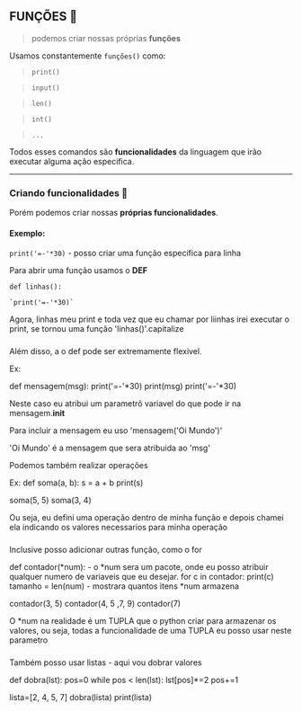 ## FUNÇÕES :calling:
> podemos criar nossas próprias **funções**

Usamos constantemente `funções()` como:

> `print()`

> `input()`

> `len()`

> `int()`

> `...`

Todos esses comandos são **funcionalidades** da linguagem que irão executar alguma ação especifica.

---
### Criando funcionalidades :dvd:

Porém podemos criar nossas **próprias funcionalidades**.

#### Exemplo:

`print('=-'*30)` - posso criar uma função especifica para linha

Para abrir uma função usamos o **DEF**

`def linhas():`

    `print('=-'*30)`

Agora, linhas meu print e toda vez que eu chamar por liinhas irei executar o print, se tornou uma função 'linhas()'.capitalize

###

Além disso, a o def pode ser extremamente flexivel.

Ex:

def mensagem(msg):
    print('=-'*30)
    print(msg)
    print('=-'*30)

Neste caso eu atribui um parametrô variavel do que pode ir na mensagem.__init__

Para incluir a mensagem eu uso 'mensagem('Oi Mundo')'

'Oi Mundo' é a mensagem que sera atribuida ao 'msg'

Podemos também realizar operações

Ex:
def soma(a, b):
    s = a + b
    print(s)

soma(5, 5)
soma(3, 4)

Ou seja, eu defini uma operação dentro de minha função e depois chamei ela indicando os valores necessarios para minha operação

###

Inclusive posso  adicionar outras função, como o for 

def contador(*num): - o *num sera um pacote, onde eu posso atribuir qualquer numero de variaveis que eu desejar.
    for c in contador:
        print(c)
    tamanho = len(num) - mostrara quantos itens *num armazena

contador(3, 5)
contador(4, 5 ,7, 9)
contador(7)

O *num na realidade é um TUPLA que o python criar para armazenar os valores, ou seja, todas a funcionalidade de uma TUPLA eu posso usar neste parametro

###

Também posso usar listas - aqui vou dobrar valores

def dobra(lst):
    pos=0
    while pos < len(lst):
        lst[pos]*=2
        pos+=1


lista=[2, 4, 5, 7]
dobra(lista)
print(lista)


